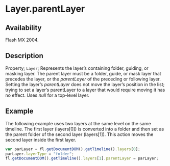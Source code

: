 # Layer.parentLayer

## Availability

Flash MX 2004.

## Description

Property; `Layer`; Represents the layer’s containing folder, guiding, or masking layer. The parent layer must be a folder, guide, or mask layer that precedes the layer, or the *parentLayer* of the preceding or following layer. Setting the layer’s *parentLayer* does not move the layer’s position in the list; trying to set a layer’s parentLayer to a layer that would require moving it has no effect. Uses *null* for a top-level layer.

## Example

The following example uses two layers at the same level on the same timeline. The first layer (layers\[0\]) is converted
into a folder and then set as the parent folder of the second layer (layers\[1\]). This action moves the second layer
inside the first layer.

```javascript
var parLayer = fl.getDocumentDOM().getTimeline().layers[0];
parLayer.layerType = "folder";
fl.getDocumentDOM().getTimeline().layers[1].parentLayer = parLayer;
```
